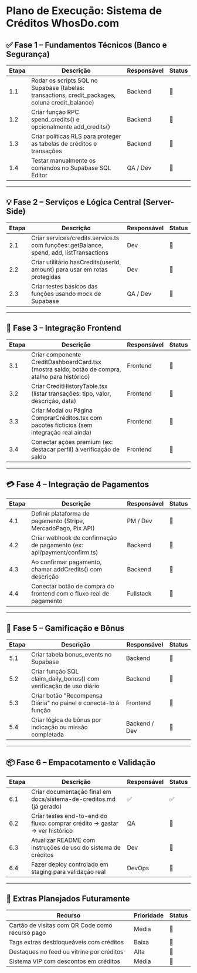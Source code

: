 # Plano de Execução: Sistema de Créditos WhosDo.com

## ✅ Fase 1 – Fundamentos Técnicos (Banco e Segurança)
| Etapa | Descrição | Responsável | Status |
|-------|-----------|-------------|--------|
| 1.1 | Rodar os scripts SQL no Supabase (tabelas: transactions, credit_packages, coluna credit_balance) | Backend | 🔲 |
| 1.2 | Criar função RPC spend_credits() e opcionalmente add_credits() | Backend | 🔲 |
| 1.3 | Criar políticas RLS para proteger as tabelas de créditos e transações | Backend | 🔲 |
| 1.4 | Testar manualmente os comandos no Supabase SQL Editor | QA / Dev | 🔲 |

---

## 💡 Fase 2 – Serviços e Lógica Central (Server-Side)
| Etapa | Descrição | Responsável | Status |
|-------|-----------|-------------|--------|
| 2.1 | Criar services/credits.service.ts com funções: getBalance, spend, add, listTransactions | Dev | 🔲 |
| 2.2 | Criar utilitário hasCredits(userId, amount) para usar em rotas protegidas | Dev | 🔲 |
| 2.3 | Criar testes básicos das funções usando mock de Supabase | QA / Dev | 🔲 |

---

## 🧩 Fase 3 – Integração Frontend
| Etapa | Descrição | Responsável | Status |
|-------|-----------|-------------|--------|
| 3.1 | Criar componente CreditDashboardCard.tsx (mostra saldo, botão de compra, atalho para histórico) | Frontend | 🔲 |
| 3.2 | Criar CreditHistoryTable.tsx (listar transações: tipo, valor, descrição, data) | Frontend | 🔲 |
| 3.3 | Criar Modal ou Página ComprarCréditos.tsx com pacotes fictícios (sem integração real ainda) | Frontend | 🔲 |
| 3.4 | Conectar ações premium (ex: destacar perfil) à verificação de saldo | Frontend | 🔲 |

---

## 💳 Fase 4 – Integração de Pagamentos
| Etapa | Descrição | Responsável | Status |
|-------|-----------|-------------|--------|
| 4.1 | Definir plataforma de pagamento (Stripe, MercadoPago, Pix API) | PM / Dev | 🔲 |
| 4.2 | Criar webhook de confirmação de pagamento (ex: api/payment/confirm.ts) | Backend | 🔲 |
| 4.3 | Ao confirmar pagamento, chamar addCredits() com descrição | Backend | 🔲 |
| 4.4 | Conectar botão de compra do frontend com o fluxo real de pagamento | Fullstack | 🔲 |

---

## 🎁 Fase 5 – Gamificação e Bônus
| Etapa | Descrição | Responsável | Status |
|-------|-----------|-------------|--------|
| 5.1 | Criar tabela bonus_events no Supabase | Backend | 🔲 |
| 5.2 | Criar função SQL claim_daily_bonus() com verificação de uso diário | Backend | 🔲 |
| 5.3 | Criar botão "Recompensa Diária" no painel e conectá-lo à função | Frontend | 🔲 |
| 5.4 | Criar lógica de bônus por indicação ou missão completada | Backend / Dev | 🔲 |

---

## 📦 Fase 6 – Empacotamento e Validação
| Etapa | Descrição | Responsável | Status |
|-------|-----------|-------------|--------|
| 6.1 | Criar documentação final em docs/sistema-de-creditos.md (já gerado) | ✅ | ✅ |
| 6.2 | Criar testes end-to-end do fluxo: comprar crédito → gastar → ver histórico | QA | 🔲 |
| 6.3 | Atualizar README com instruções de uso do sistema de créditos | Dev | 🔲 |
| 6.4 | Fazer deploy controlado em staging para validação real | DevOps | 🔲 |

---

## 📌 Extras Planejados Futuramente
| Recurso | Prioridade | Status |
|---------|------------|--------|
| Cartão de visitas com QR Code como recurso pago | Média | 🔲 |
| Tags extras desbloqueáveis com créditos | Baixa | 🔲 |
| Destaques no feed ou vitrine por créditos | Alta | 🔲 |
| Sistema VIP com descontos em créditos | Média | 🔲 | 